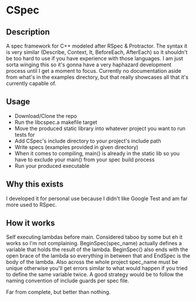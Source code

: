 # CSpec

## Description
A spec framework for C++ modeled after RSpec & Protractor. The syntax it is very similar (Describe, Context, It, BeforeEach, AfterEach) so it shouldn't be too hard to use if you have experience with those languages. I am just sorta winging this so it's gonna have a very haphazard development process until I get a moment to focus. Currently no documentation aside from what's in the examples directory, but that really showcases all that it's currently capable of.

## Usage
- Download/Clone the repo
- Run the libcspec.a makefile target
- Move the produced static library into whatever project you want to run tests for
- Add CSpec's include directory to your project's include path
- Write specs (examples provided in given directory)
- When it comes to compiling, main() is already in the static lib so you have to exclude your main() from your spec build process
- Run your produced executable

## Why this exists
I developed it for personal use because I didn't like Google Test and am far more used to RSpec.

## How it works
Self executing lambdas before main. Considered taboo by some but eh it works so I'm not complaining. BeginSpec(spec_name) actually defines a variable that holds the result of the lambda. BeginSpec() also ends with the open brace of the lambda so everything in between that and EndSpec is the body of the lambda. Also across the whole project spec_name must be unique otherwise you'll get errors similar to what would happen if you tried to define the same variable twice. A good strategy would be to follow the naming convention of include guards per spec file.

Far from complete, but better than nothing.
